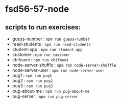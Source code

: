 # fsd56-57-node

## scripts to run exercises:

- guess-number : `npm run guess-number`
- read-students : `npm run read-students`
- student-app : `npm run student-app`
- customer : `npm run customer`
- chifoumi : `npm run chifoumi`
- node-server-shuffle : `npm run node-server-shuffle`
- node-server-user : `npm run node-server-user`
- pug1 : `npm run pug1`
- pug2 : `npm run pug2`
- pug3 : `npm run pug3`
- pug-about-me : `npm run pug-about-me`
- pug-server : `npm run pug-server`
